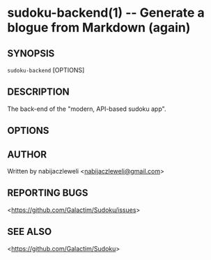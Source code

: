sudoku-backend(1) -- Generate a blogue from Markdown (again)
============================================================

## SYNOPSIS

`sudoku-backend` [OPTIONS]

## DESCRIPTION

The back-end of the "modern, API-based sudoku app".

<!-- Exit values and possible errors:

    1 - I/O error
    2 - parsing error
    3 - file not found
    4 - file in wrong state
    5 - incorrect amount of elements
    6 - required element missing -->

## OPTIONS

<!--   IN_DIR

    File to parse, must exist, must comply with the DESCRIPTOR FORMAT.

  OUT_DIR

    File to write the book to, parent directory needn't exist. -->

## AUTHOR

Written by nabijaczleweli &lt;<nabijaczleweli@gmail.com>&gt;

## REPORTING BUGS

&lt;<https://github.com/Galactim/Sudoku/issues>&gt;

## SEE ALSO

&lt;<https://github.com/Galactim/Sudoku>&gt;
